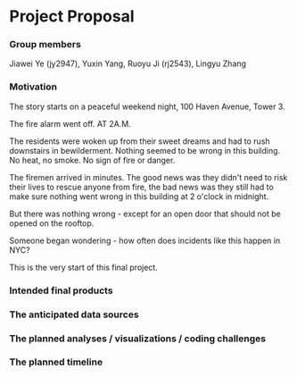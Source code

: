 Project Proposal
================

### Group members

Jiawei Ye (jy2947), Yuxin Yang, Ruoyu Ji (rj2543), Lingyu Zhang

### Motivation

The story starts on a peaceful weekend night, 100 Haven Avenue, Tower 3.

The fire alarm went off. AT 2A.M.

The residents were woken up from their sweet dreams and had to rush downstairs in bewilderment. Nothing seemed to be wrong in this building. No heat, no smoke. No sign of fire or danger.

The firemen arrived in minutes. The good news was they didn't need to risk their lives to rescue anyone from fire, the bad news was they still had to make sure nothing went wrong in this building at 2 o'clock in midnight.

But there was nothing wrong - except for an open door that should not be opened on the rooftop.

Someone began wondering - how often does incidents like this happen in NYC?

This is the very start of this final project.


### Intended final products

### The anticipated data sources

### The planned analyses / visualizations / coding challenges

### The planned timeline
